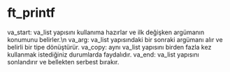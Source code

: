 # ft_printf

va_start: va_list yapısını kullanıma hazırlar ve ilk değişken argümanın konumunu belirler.\n
va_arg: va_list yapısındaki bir sonraki argümanı alır ve belirli bir tipe dönüştürür.
va_copy: aynı va_list yapısını birden fazla kez kullanmak istediğiniz durumlarda faydalıdır.
va_end: va_list yapısını sonlandırır ve bellekten serbest bırakır.
